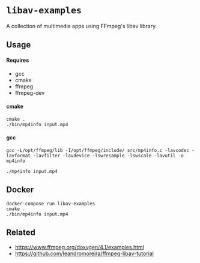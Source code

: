 # `libav-examples`
A collection of multimedia apps using FFmpeg's libav library.

## Usage
#### Requires
* gcc
* cmake
* ffmpeg
* ffmpeg-dev

#### cmake
```
cmake .
./bin/mp4info input.mp4
```

#### gcc
```
gcc -L/opt/ffmpeg/lib -I/opt/ffmpeg/include/ src/mp4info.c -lavcodec -lavformat -lavfilter -lavdevice -lswresample -lswscale -lavutil -o mp4info

./mp4info input.mp4
```

## Docker
```
docker-compose run libav-examples
cmake .
./bin/mp4info input.mp4
```

## Related
* https://www.ffmpeg.org/doxygen/4.1/examples.html
* https://github.com/leandromoreira/ffmpeg-libav-tutorial